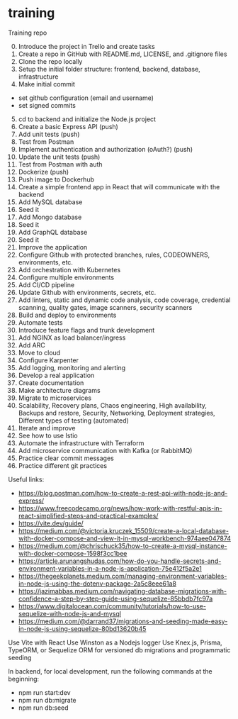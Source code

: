 # training
Training repo

0. Introduce the project in Trello and create tasks
1. Create a repo in GitHub with README.md, LICENSE, and .gitignore files
2. Clone the repo locally
3. Setup the initial folder structure: frontend, backend, database, infrastructure
4. Make initial commit
- set github configuration (email and username)
- set signed commits
5. cd to backend and initialize the Node.js project
6. Create a basic Express API (push)
7. Add unit tests (push)
8. Test from Postman
9. Implement authentication and authorization (oAuth?) (push)
10. Update the unit tests (push)
11. Test from Postman with auth
12. Dockerize (push)
13. Push image to Dockerhub
14. Create a simple frontend app in React that will communicate with the backend
15. Add MySQL database
16. Seed it
17. Add Mongo database
18. Seed it
19. Add GraphQL database
20. Seed it
21. Improve the application
22. Configure Github with protected branches, rules, CODEOWNERS, environments, etc.
23. Add orchestration with Kubernetes
24. Configure multiple environments
25. Add CI/CD pipeline
26. Update Github with environments, secrets, etc.
27. Add linters, static and dynamic code analysis, code coverage, credential scanning, quality gates, image scanners, security scanners
28. Build and deploy to environments
29. Automate tests
30. Introduce feature flags and trunk development
31. Add NGINX as load balancer/ingress
32. Add ARC
33. Move to cloud
34. Configure Karpenter
35. Add logging, monitoring and alerting
36. Develop a real application
37. Create documentation
38. Make architecture diagrams
39. Migrate to microservices
40. Scalability, Recovery plans, Chaos engineering, High availability, Backups and restore, Security, Networking, Deployment strategies, Different types of testing (automated)
41. Iterate and improve
42. See how to use Istio
43. Automate the infrastructure with Terraform
44. Add microservice communication with Kafka (or RabbitMQ)
45. Practice clear commit messages
46. Practice different git practices

Useful links:
- https://blog.postman.com/how-to-create-a-rest-api-with-node-js-and-express/
- https://www.freecodecamp.org/news/how-work-with-restful-apis-in-react-simplified-steps-and-practical-examples/
- https://vite.dev/guide/
- https://medium.com/@victoria.kruczek_15509/create-a-local-database-with-docker-compose-and-view-it-in-mysql-workbench-974aee047874
- https://medium.com/@chrischuck35/how-to-create-a-mysql-instance-with-docker-compose-1598f3cc1bee
- https://article.arunangshudas.com/how-do-you-handle-secrets-and-environment-variables-in-a-node-js-application-75e412f5a2e1
- https://thegeekplanets.medium.com/managing-environment-variables-in-node-js-using-the-dotenv-package-2a5c8eee61a8
- https://jazimabbas.medium.com/navigating-database-migrations-with-confidence-a-step-by-step-guide-using-sequelize-85bbdb7fc97a
- https://www.digitalocean.com/community/tutorials/how-to-use-sequelize-with-node-js-and-mysql
- https://medium.com/@darrand37/migrations-and-seeding-made-easy-in-node-js-using-sequelize-80bd13620b45

Use Vite with React
Use Winston as a Nodejs logger
Use Knex.js, Prisma, TypeORM, or Sequelize ORM for versioned db migrations and programmatic seeding

In backend, for local development, run the following commands at the beginning:
- npm run start:dev
- npm run db:migrate
- npm run db:seed